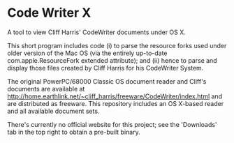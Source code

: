 Code Writer X
=============

A tool to view Cliff Harris' CodeWriter documents under OS X.

This short program includes code (i) to parse the resource forks used under older version of the Mac OS (via the entirely up-to-date com.apple.ResourceFork extended attribute); and (ii) hence to parse and display those files created by Cliff Harris for his CodeWriter System.

The original PowerPC/68000 Classic OS document reader and Cliff's documents are available at http://home.earthlink.net/~cliff_harris/freeware/CodeWriter/index.html and are distributed as freeware. This repository includes an OS X-based reader and all available document sets.

There's currently no official website for this project; see the 'Downloads' tab in the top right to obtain a pre-built binary.